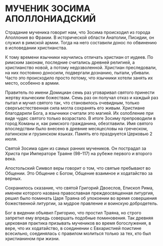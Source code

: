 # МУЧЕНИК ЗОСИМА АПОЛЛОНИАДСКИЙ

Страдание мученика говорит нам, что Зосима происходил из города Аполлония во Фракии. В исторической области Анатолии, Писидии, он служил в римской армии. Тогда на него составили донос по обвинению в исповедании христианства.

К тому времени язычники научились отличать христиан от иудеев. По римским законам, последние считались древней религией, а христианство новой, а потому недозволенной. Христиан преследовали, на них постоянно доносили, подвергали дознанию, пытали, убивали. Часто это происходило просто потому, что язычники хотели занять их место, особенно в армии.

Правитель по имени Домициан семь раз уговаривал святого принести жертву языческим божествам. Семь раз он получал отказ и каждый раз пытал и мучил святого так, что становилось очевидным, только сверхъестественная сила могла сохранять его живым. Христиане благодарили Бога, а язычники считали это магией. Их озлобление при виде чудес святого только возрастало. В итоге Зосиму препроводили в город Команы и, как римского гражданина, обезглавили. Имя святого впоследствии было внесено в древние месяцесловы на греческом, латинском и грузинском языках. Память его празднуется Церковью 2 июля.

Святой Зосима один из самых ранних мучеников. Он пострадал за Христа при Императоре Траяне (98–117) на рубеже первого и второго века.

Апостольский Символ веры говорит о том, что святые пребывают во Общении. Это Общение с Богом, Общение взаимное и ходатайство за верных.

Сохранилось сказание, что святой Григорий Двоеслов, Епископ Рима, именем которого названа православная преждеосвященная литургия, решил было поминать Царя Траяна об упокоении во время совершения божественной литургии, за мудрое правление и воинскую добродетель.

Бог в видении объявил Григорию, что простил Траяна, но строго запретил ему впредь совершать подобные поминовения. Так древняя церковная практика призывать мучеников во время богослужения, в вере, что их ходатайство, в соединении с Евхаристией поистине всесильно, соединялась с правилом молиться только за тех, кто был христианином при жизни.
